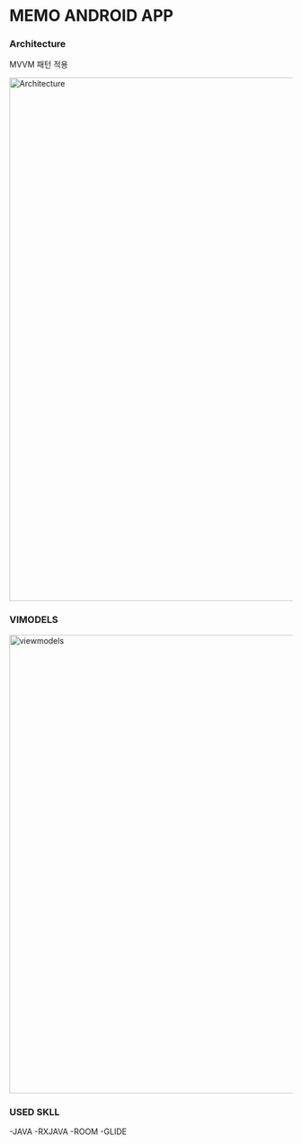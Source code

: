 # MEMO ANDROID APP


### Architecture
MVVM 패턴 적용

<img width="929" alt="Architecture" src="https://user-images.githubusercontent.com/44129630/75125054-7d28f080-56f6-11ea-8de4-7897aa03f1cb.png">





### VIMODELS

<img width="814" alt="viewmodels" src="https://user-images.githubusercontent.com/44129630/75125826-7603e180-56fa-11ea-9713-40509f43db91.png">

### USED SKLL
-JAVA
-RXJAVA
-ROOM
-GLIDE
